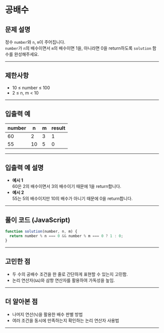 # 공배수

## 문제 설명

정수 `number`와 `n`, `m`이 주어집니다.  
`number`가 `n`의 배수이면서 `m`의 배수이면 1을, 아니라면 0을 return하도록 `solution` 함수를 완성해주세요.

---

## 제한사항

- 10 ≤ number ≤ 100
- 2 ≤ n, m < 10

---

## 입출력 예

| number | n   | m   | result |
| ------ | --- | --- | ------ |
| 60     | 2   | 3   | 1      |
| 55     | 10  | 5   | 0      |

---

## 입출력 예 설명

- **예시 1**  
  60은 2의 배수이면서 3의 배수이기 때문에 1을 return합니다.
- **예시 2**  
  55는 5의 배수이지만 10의 배수가 아니기 때문에 0을 return합니다.

---

## 풀이 코드 (JavaScript)

```javascript
function solution(number, n, m) {
  return number % n === 0 && number % m === 0 ? 1 : 0;
}
```

---

## 고민한 점

- 두 수의 공배수 조건을 한 줄로 간단하게 표현할 수 있는지 고민함.
- 논리 연산자(`&&`)와 삼항 연산자를 활용하여 가독성을 높임.

---

## 더 알아본 점

- 나머지 연산(`%`)을 활용한 배수 판별 방법
- 여러 조건을 동시에 만족하는지 확인하는 논리 연산자 사용법

---
